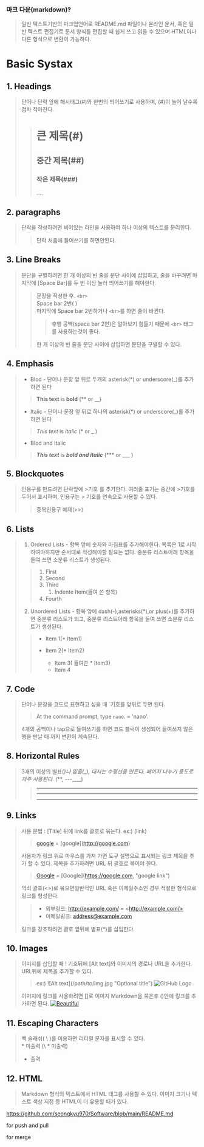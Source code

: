 ### 마크 다운(markdown)?
> 일반 텍스트기반의 마크업언어로 README.md 파일이나 온라인 문서, 혹은 일반 텍스트 편집기로 문서 양식틀 편집할 때 쉽게 쓰고 읽을 수 있으며 HTML이나 다른 형식으로 변환이 가능하다.

# Basic Systax
 
## 1. Headings

>단어나 단락 앞에 해시태그(#)와 한번의 띄어쓰기로 사용하며, (#)이 늘어 날수록 점차 작아진다.
>># 큰 제목(#)
>>## 중간 제목(##)
>>### 작은 제목(###)
>>....

## 2. paragraphs
>단락을 작성하려면 비어있는 라인을 사용하여 하나 이상의 텍스트를 분리한다.
>>단락 처음에 들여쓰기를 하면안된다.

## 3. Line Breaks
>문단을 구별하려면 한 개 이상의 빈 줄을 문단 사이에 삽입하고, 줄을 바꾸려면 마지막에 [Space Bar]를 두 번 이상 눌러 띄어쓰기를 해야한다.
>>문장을 작성한 후. `<br>`<br>
Space bar 2번( )  
마지막에 Space bar 2번하거나 `<br>`를 하면 줄이 바뀐다.
>>> 후행 공백(space bar 2번)은 알아보기 힘들기 때문에 `<br>` 태그를 사용하는것이 좋다.
>> 
>>한 개 이상의 빈 줄을 문단 사이에 삽입하면 문단을 구별할 수 있다.


## 4. Emphasis

>- Blod - 단어나 문장 앞 뒤로 두개의 asterisk(*) or underscore(_)를 추가하면 된다
>>**This text** is __bold__   (** or __)
>- Italic - 단어나 문장 앞 뒤로 하나의 asterisk(*) or underscore(_)를 추가하면 된다
>>*This text* is _italic_ (* or _ )
>- Blod and Italic
>>***This text*** is ___bold and italic___ (*** or ___ )

## 5. Blockquotes
> 인용구를 만드려면 단락앞에 >기호 를 추가한다.
> 여러줄 표기는 중간에 >기호를 두어서 표시하며, 인용구는 > 기호를 연속으로 사용할 수 있다.
>> 중복인용구 예제(>>)

## 6. Lists
> 1. Ordered Lists - 항목 앞에 숫자와 마침표를 추가해야한다. 목록은 1로 시작하여야하지만 순서대로 작성해야할 필요는 없다. 중분류 리스트아래 항목을 들여 쓰면 소분류 리스트가 생성된다.
>> 1. First 
>> 2. Second
>> 100. Third
>>      1. Indente Item(들여 쓴 항목)
>> 4. Fourth
>
>2. Unordered Lists - 항목 앞에 dash(-),asterisks(*),or plus(+)를 추가하면 중분류 리스트가 되고, 중분류 리스트아래 항목을 들여 쓰면 소분류 리스트가 생성된다.
>>* Item 1(* Item1)
>>
>>* Item 2(* Item2)
>>   * Item 3( 들여쓴 * Item3)
>>   * Item 4

## 7. Code
> 단어나 문장을 코드로 표현하고 싶을 때 `기호를 앞뒤로 두면 된다.
>> At the command prompt, type `nano`. = \'nano'.
>
> 4개의 공백이나 tap으로 들여쓰기를 하면 코드 블럭이 생성되어 들여쓰지 않은 행을 만날 때 까지 변환이 계속된다.

## 8. Horizontal Rules
> 3개의 이상의 별표(*)나 밑줄(_), 대시는 수평선을 만든다.
> 페이지 나누기 용도로 자주 사용된다.  (***, ---,___)
>> ---
>> ***
>> ___
## 9.  Links
>  사용 문법 : [Title] 뒤에 link를 괄호로 묶는다. ex:) (link)
>> [google](http://google.com) = \[google](http://google.com)
>
>사용자가 링크 위로 마우스를 가져 가면 도구 설명으로 표시되는 링크 제목을 추가 할 수 있다. 제목을 추가하려면 URL 뒤 괄호로 묶어야 한다.
>>[Google](https://google.com, "google link") = \[Google](https://google.com, "google link")  
>
>꺽쇠 괄호(<>)로 묶으면일반적인 URL 혹은 이메일주소인 경우 적절한 형식으로 링크를 형성한다.
>>* 외부링크: <http://example.com/>  = \<http://example.com/>
>>* 이메일링크: <address@example.com>
>
>링크를 강조하려면 괄호 앞뒤에 별표(*)를 삽입한다.

## 10. Images
>이미지를 삽입할 때 ! 기호뒤에 [Alt text]와 이미지의 경로나 URL을 추가한다.
>URL뒤에 제목을 추가할 수 있다.
>>ex:) \![Alt text]\(/path/to/img.jpg "Optional title")
![GitHub Logo](https://github.githubassets.com/images/modules/logos_page/Octocat.png "GitHub Logo")
>
>이미지에 링크를 사용하려면 []로 이미지 Markdown을 묶은후 ()안에 링크를 추가하면 된다.
[![Beautiful](https://user-images.githubusercontent.com/67774264/112475905-abbf4200-8db4-11eb-8fb0-169998c38fbd.jpg "Beautiful")](https://www.flickr.com/photos/stephcarter/1350656595/in/photolist-Qv3rFw-34mt9F-a9Cmfy-5Ha3Zi-9msKdv-o3hgjr-hWpUte-4WMsJ1-KUQ8N-deshUb-vssBD-6CQci6-8AFCiD-zsJWT-nNfsgB-dPDwZJ-bn9JGn-5HtSXY-6CUhAL-a4UTXB-ugPum-KUPSo-fBLNm-6CUmpy-4WMsc9-8a7D3T-83KJev-6CQ2bK-nNusHJ-a78rQH-nw3NvT-7aq2qf-8wwBso-3nNceh-ugSKP-4mh4kh-bbeeqH-a7biME-q3PtTf-brFpgb-cg38zw-bXMZc-nJPELD-f58Lmo-bXMYG-bz8AAi-bxNtNT-bXMYi-bXMY6-bXMYv/)
## 11. Escaping Characters
>백 슬래쉬( \ )를 이용하면 리터럴 문자를 표시할 수 있다.  
> \* 미출력  (\ * 미출력)
> * 출력  
>

## 12. HTML
> Markdown 형식의 텍스트에서 HTML 태그를 사용할 수 있다.
> 이미지 크기나 텍스트 색상 지정 등 HTML이 더 유용할 때가 있다.

 https://github.com/seongkyu970/Software/blob/main/README.md

for push and pull

for merge
